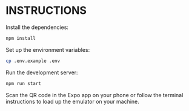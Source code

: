 # INSTRUCTIONS

Install the dependencies:

```bash
npm install
```

Set up the environment variables:

```bash
cp .env.example .env
```

Run the development server:

```bash
npm run start
```

Scan the QR code in the Expo app on your phone or follow the terminal instructions to load up the emulator on your machine.